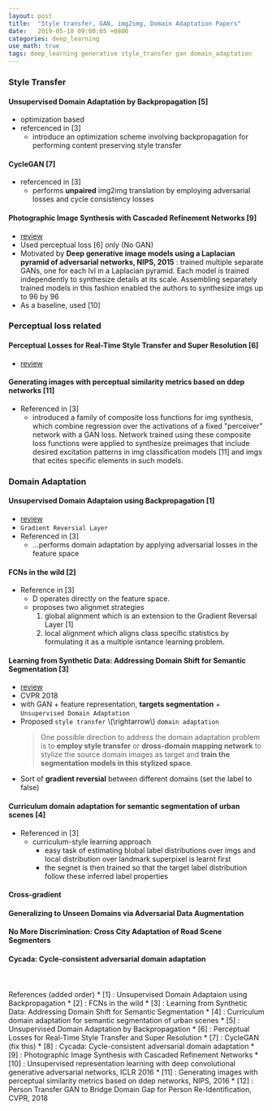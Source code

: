 ```yaml
---
layout: post
title:  "Style transfer, GAN, img2img, Domain Adaptation Papers"
date:   2019-05-10 09:00:05 +0800
categories: deep_learning
use_math: true
tags: deep_learning generative style_transfer gan domain_adaptation
---
```


### Style Transfer

#### Unsupervised Domain Adaptation by Backpropagation [5]
* optimization based
* refercenced in [3]
  * introduce an optimization scheme involving backpropagation for performing content preserving style transfer

#### CycleGAN [7]
* refercenced in [3]
    * performs __unpaired__ img2img translation by employing adversarial losses and cycle consistency losses

#### Photographic Image Synthesis with Cascaded Refinement Networks [9]
* <a href="{{site.url}}/deep_learning/2019/05/08/crn-perceptual.html" target="_blank">review</a>
* Used perceptual loss [6] only (No GAN)
* Motivated by __Deep generative image models using a Laplacian pyramid of adversarial networks, NIPS, 2015__ : trained multiple separate GANs, one for each lvl in a Laplacian pyramid. Each model is trained independently to synthesize details at its scale. Assembling separately trained models in this fashion enabled the authors to synthesize imgs up to 96 by 96 
* As a baseline, used [10]


### Perceptual loss related

#### Perceptual Losses for Real-Time Style Transfer and Super Resolution [6]
* <a href="{{site.url}}/deep_learning/2019/05/08/perceptual-loss-style-transfer.html" target="_blank">review</a>  

#### Generating images with perceptual similarity metrics based on ddep networks [11]
* Referenced in [3]
  * introduced a family of composite loss functions for img synthesis, which combine regression over the activations of a fixed "perceiver" network with a GAN loss. Network trained using these composite loss functions were applied to synthesize preimages that include desired excitation patterns in img classification models [11] and imgs that ecites specific elements in such models.

### Domain Adaptation

#### Unsupervised Domain Adaptaion using Backpropagation [1]
* <a href="{{site.url}}/deep_learning/2019/01/18/gdl.html" target="_blank">review</a>  
* `Gradient Reversial Layer`
* Referenced in [3]
    * ...performs domain adaptation by applying adversarial losses in the feature space

#### FCNs in the wild [2]
* Reference in [3]
    * D operates directly on the feature space.
    * proposes two alignmet strategies
        1. global alignment which is an extension to the Gradient Reversal Layer [1]
        2. local alignment which aligns class specific statistics by formulating it as a multiple isntance learning problem.

#### Learning from Synthetic Data: Addressing Domain Shift for Semantic Segmentation [3]
* <a href="{{site.url}}/deep_learning//2019/05/11/learning-from-synthetic-data.html" target="_blank">review</a>
* CVPR 2018
* with GAN + feature representation, __targets segmentation__ + `Unsupervised Domain Adaptation`
* Proposed `style transfer` \\(\rightarrow\\) `domain adaptation`  
    > One possible direction to address the domain adaptation problem is to __employ style transfer__ or __dross-domain mapping network__ to stylize the source domain images as target and __train the segmentation models in this stylized space__.
* Sort of __gradient reversial__ between different domains (set the label to false)


#### Curriculum domain adaptation for semantic segmentation of urban scenes [4]
* Referenced in [3]
   * curriculum-style learning approach
     * easy task of estimating blobal label distributions over imgs and local distribution over landmark superpixel is learnt first
     * the segnet is then trained so that the target label distribution follow these inferred label properties

#### Cross-gradient
#### Generalizing to Unseen Domains via Adversarial Data Augmentation
#### No More Discrimination: Cross City Adaptation of Road Scene Segmenters
#### Cycada: Cycle-consistent adversarial domain adaptation

<br/>
<br/>
References (added order)
* [1] : Unsupervised Domain Adaptaion using Backpropagation
* [2] : FCNs in the wild
* [3] : Learning from Synthetic Data: Addressing Domain Shift for Semantic Segmentation
* [4] : Curriculum domain adaptation for semantic segmentation of urban scenes
* [5] : Unsupervised Domain Adaptation by Backpropagation
* [6] : Perceptual Losses for Real-Time Style Transfer and Super Resolution
* [7] : CycleGAN (fix this)
* [8] : Cycada: Cycle-consistent adversarial domain adaptation
* [9] : Photographic Image Synthesis with Cascaded Refinement Networks
* [10] : Unsupervised representation learning with deep convolutional generative adversarial networks, ICLR 2016
* [11] : Generating images with perceptual similarity metrics based on ddep networks, NIPS, 2016
* [12] : Person Transfer GAN to Bridge Domain Gap for Person Re-Identification, CVPR, 2018 
